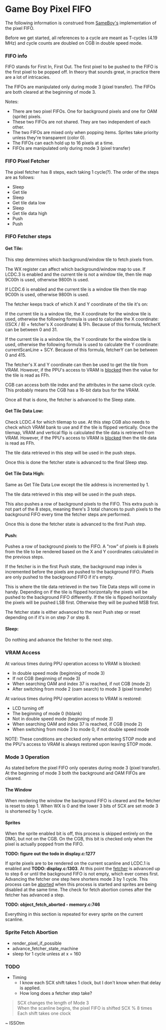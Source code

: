 # Game Boy Pixel FIFO
The following information is construed from [SameBoy's](https://www.github.com/liji32/sameboy)
implementation of the pixel FIFO.

Before we get started, all references to a cycle are meant as T-cycles
(4.19 MHz) and cycle counts are doubled on CGB in double speed mode.

### FIFO info
FIFO stands for First In, First Out. The first pixel to be pushed to the
FIFO is the first pixel to be popped off. In theory that sounds great,
in practice there are a lot of intricacies.

The FIFOs are manipulated only during mode 3 (pixel transfer). The FIFOs
are both cleared at the beginning of mode 3.

Notes:
- There are two pixel FIFOs. One for background pixels and one for OAM
(sprite) pixels.
- These two FIFOs are not shared. They are two independent of each
other.
- The two FIFOs are mixed only when popping items. Sprites take priority
unless they're transparent (color 0).
- The FIFOs can each hold up to 16 pixels at a time.
- FIFOs are manipulated only during mode 3 (pixel transfer)

### FIFO Pixel Fetcher
The pixel fetcher has 8 steps, each taking 1 cycle(?). The order
of the steps are as follows:

- Sleep
- Get tile
- Sleep
- Get tile data low
- Sleep
- Get tile data high
- Push
- Push

### FIFO Fetcher steps
#### Get Tile:
This step determines which background/window tile to fetch pixels from.

The WX register can affect which background/window map to use. If LCDC.3
is enabled and the current tile is not a window tile, then tile map
9C00h is used, otherwise 9800h is used.

If LCDC.6 is enabled and the current tile is a window tile then tile
map 9C00h is used, otherwise 9800h is used.

The fetcher keeps track of which X and Y coordinate of the tile it's on:

If the current tile is a window tile, the X coordinate for the window
tile is used, otherwise the following formula is used to calculate
the X coordinate: ((SCX / 8) + fetcher's X coordinate) & 1Fh. Because of
this formula, fetcherX can be between 0 and 31.

If the current tile is a window tile, the Y coordinate for the window
tile is used, otherwise the following formula is used to calculate
the Y coordinate: currentScanLine + SCY. Because of this formula,
fetcherY can be between 0 and 415.

The fetcher's X and Y coordinate can then be used to get the tile from
VRAM. However, if the PPU's access to VRAM is [blocked](#vram-access)
then the value for the tile is read as FFh.

CGB can access both tile index and the attributes in the same clock
cycle. This probably means the CGB has a 16-bit data bus for the VRAM.

Once all that is done, the fetcher is advanced to the Sleep state.

#### Get Tile Data Low:
Check LCDC.4 for which tilemap to use. At this step CGB also needs to
check which VRAM bank to use and if the tile is flipped vertically.
Once the tilemap, VRAM and vertical flip is calculated the tile data
is retrieved from VRAM. However, if the PPU's access to VRAM is
[blocked](#vram-access) then the tile data is read as FFh.

The tile data retrieved in this step will be used in the push steps.

Once this is done the fetcher state is advanced to the final Sleep step.

#### Get Tile Data High:
Same as Get Tile Data Low except the tile address is incremented by 1.

The tile data retrieved in this step will be used in the push steps.

This also pushes a row of background pixels to the FIFO. This extra push
is not part of the 8 steps, meaning there's 3 total chances to push
pixels to the background FIFO every time the fetcher steps are
performed.

Once this is done the fetcher state is advanced to the first Push step.

#### Push:
Pushes a row of background pixels to the FIFO. A "row" of pixels is 8
pixels from the tile to be rendered based on the X and Y coordinates
calculated in the previous steps.

If the fetcher is in the first Push state, the background map index
is incremented before the pixels are pushed to the background FIFO.
Pixels are only pushed to the background FIFO if it's empty.

This is where the tile data retrieved in the two Tile Data steps will
come in handy. Depending on if the tile is flipped horizontally the
pixels will be pushed to the background FIFO differently. If the tile
is flipped horizontally the pixels will be pushed LSB first. Otherwise
they will be pushed MSB first.

The fetcher state is either advanced to the next Push step or reset
depending on if it's in on step 7 or step 8.

#### Sleep:
Do nothing and advance the fetcher to the next step.

### VRAM Access
At various times during PPU operation access to VRAM is blocked:
- In double speed mode (beginning of mode 3)
- If not CGB (beginning of mode 3)
- When searching OAM and index 37 is reached, if not CGB (mode 2)
- After switching from mode 2 (oam search) to mode 3 (pixel transfer)

At various times during PPU operation access to VRAM is restored:
- LCD turning off
- The beginning of mode 0 (hblank)
- Not in double speed mode (beginning of mode 3)
- When searching OAM and index 37 is reached, if CGB (mode 2)
- When switching from mode 3 to mode 0, if not double speed mode

NOTE: These conditions are checked only when entering STOP mode and the
PPU's access to VRAM is always restored upon leaving STOP mode.

### Mode 3 Operation
As stated before the pixel FIFO only operates during mode 3 (pixel
transfer). At the beginning of mode 3 both the background and OAM FIFOs
are cleared.

#### The Window
When rendering the window the background FIFO is cleared and the fetcher
is reset to step 1. When WX is 0 and the lower 3 bits of SCX are set
mode 3 is shortened by 1 cycle.

#### Sprites
When the sprite enabled bit is off, this process is skipped entirely on
the DMG, but not on the CGB. On the CGB, this bit is checked only when
the pixel is actually popped from the FIFO.

**TODO: figure out the todo in display.c:1277**

If sprite pixels are to be rendered on the current scanline and LCDC.1
is enabled and **TODO: display.c:1303**. At this point the [fetcher](#fifo-pixel-fetcher)
is advanced up to step 6 or until the background FIFO is not empty, which
ever comes first. Advancing the fetcher one step here shortens mode 3 by
1 cycle. This process can be [aborted](#sprite-fetch-abortion) when this
process is started and sprites are being disabled at the same time. The
check for fetch abortion comes after the fetcher has advanced a step.

**TODO: object_fetch_aborted - memory.c:746**

Everything in this section is repeated for every sprite on the current
scanline.

### Sprite Fetch Abortion
- render_pixel_if_possible
- advance_fetcher_state_machine
- sleep for 1 cycle unless at x = 160

### TODO
- Timing
  - I know each SCX shift takes 1 clock, but I don't know when
that delay is applied.
  - How long does a fetcher step take?

> SCX changes the length of Mode 3  
> When the scanline begins, the pixel FIFO is shifted SCX % 8 times  
> Each shift takes one clock

~ ISSOtm